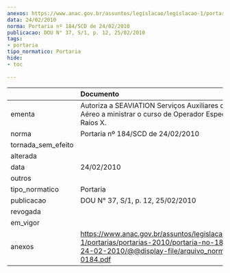 ```yaml
---
anexos: https://www.anac.gov.br/assuntos/legislacao/legislacao-1/portarias/portarias-2010/portaria-no-184-scd-de-24-02-2010/@@display-file/arquivo_norma/PA2010-0184.pdf
data: 24/02/2010
norma: Portaria nº 184/SCD de 24/02/2010
publicacao: DOU N° 37, S/1, p. 12, 25/02/2010
tags:
- portaria
tipo_normatico: Portaria
hide: 
- toc 
 
---
```


|                    | Documento                                                                                                                                                        |
|:-------------------|:-----------------------------------------------------------------------------------------------------------------------------------------------------------------|
| ementa             | Autoriza a SEAVIATION Serviços Auxiliares de Transporte Aéreo a ministrar o curso de Operador Especializado em Raios X.                                          |
| norma              | Portaria nº 184/SCD de 24/02/2010                                                                                                                                |
| tornada_sem_efeito |                                                                                                                                                                  |
| alterada           |                                                                                                                                                                  |
| data               | 24/02/2010                                                                                                                                                       |
| outros             |                                                                                                                                                                  |
| tipo_normatico     | Portaria                                                                                                                                                         |
| publicacao         | DOU N° 37, S/1, p. 12, 25/02/2010                                                                                                                                |
| revogada           |                                                                                                                                                                  |
| em_vigor           |                                                                                                                                                                  |
| anexos             | https://www.anac.gov.br/assuntos/legislacao/legislacao-1/portarias/portarias-2010/portaria-no-184-scd-de-24-02-2010/@@display-file/arquivo_norma/PA2010-0184.pdf |